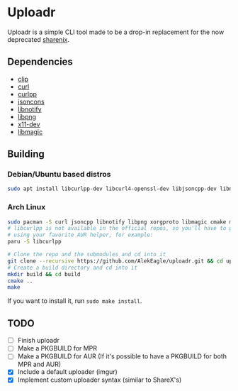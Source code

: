 # Uploadr

Uploadr is a simple CLI tool made to be a drop-in replacement for the now deprecated [sharenix](https://github.com/Francesco149/sharenix).

## Dependencies

- [clip](https://github.com/dacap/clip)
- [curl](https://curl.haxx.se/)
- [curlpp](https://www.curlpp.org/)
- [jsoncons](https://github.com/danielaparker/jsoncons)
- [libnotify](https://developer.gnome.org/libnotify/)
- [libpng](http://www.libpng.org/pub/png/libpng.html)
- [x11-dev](https://www.x.org/wiki/)
- [libmagic](https://www.darwinsys.com/file/)

## Building

### Debian/Ubuntu based distros

```bash
sudo apt install libcurlpp-dev libcurl4-openssl-dev libjsoncpp-dev libnotify-dev libpng-dev libx11-dev libmagic-dev cmake build-essential git
```

### Arch Linux

```bash
sudo pacman -S curl jsoncpp libnotify libpng xorgproto libmagic cmake make git
# libcurlpp is not available in the official repos, so you'll have to get it from the AUR
# using your favorite AUR helper, for example:
paru -S libcurlpp
```

```bash
# Clone the repo and the submodules and cd into it
git clone --recursive https://github.com/AlekEagle/uploadr.git && cd uploadr
# Create a build directory and cd into it
mkdir build && cd build
cmake ..
make
```

If you want to install it, run `sudo make install`.

## TODO

- [ ] Finish uploadr
- [ ] Make a PKGBUILD for MPR
- [ ] Make a PKGBUILD for AUR (If it's possible to have a PKGBUILD for both MPR and AUR)
- [x] Include a default uploader (imgur)
- [x] Implement custom uploader syntax (similar to ShareX's)
